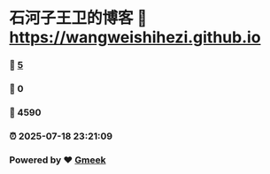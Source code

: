 # 石河子王卫的博客 :link: https://wangweishihezi.github.io 
### :page_facing_up: [5](https://wangweishihezi.github.io/tag.html) 
### :speech_balloon: 0 
### :hibiscus: 4590 
### :alarm_clock: 2025-07-18 23:21:09 
### Powered by :heart: [Gmeek](https://github.com/Meekdai/Gmeek)
